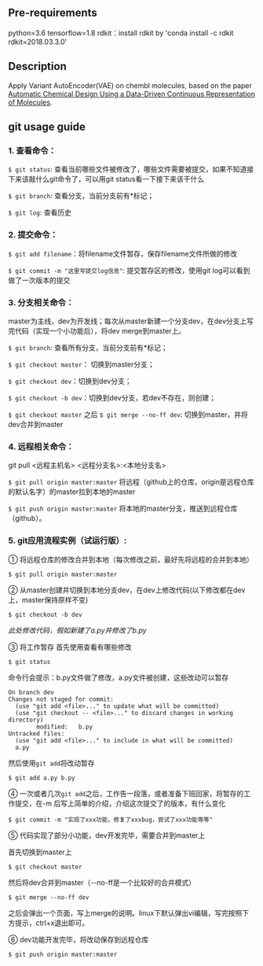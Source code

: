 ## Pre-requirements
python=3.6
tensorflow=1.8
rdkit：install rdkit by 'conda install -c rdkit rdkit=2018.03.3.0' 

## Description
Apply Variant AutoEncoder(VAE) on chembl molecules, based on the paper [Automatic Chemical Design Using a Data-Driven Continuous Representation of Molecules](https://arxiv.org/pdf/1610.02415.pdf).

## git usage guide

### 1. 查看命令：
`$ git status`: 查看当前哪些文件被修改了，哪些文件需要被提交，如果不知道接下来该敲什么git命令了，可以用git status看一下接下来该干什么

`$ git branch`: 查看分支，当前分支前有*标记；

`$ git log`: 查看历史

### 2. 提交命令：
`$ git add filename`：将filename文件暂存，保存filename文件所做的修改

`$ git commit -m "这里写提交log信息"`: 提交暂存区的修改，使用git log可以看到做了一次版本的提交

### 3. 分支相关命令：
master为主线，dev为开发线；每次从master新建一个分支dev，在dev分支上写完代码（实现一个小功能后），将dev merge到master上。

`$ git branch`: 查看所有分支，当前分支前有*标记；

`$ git checkout master`： 切换到master分支；

`$ git checkout dev`：切换到dev分支；

`$ git checkout -b dev`：切换到dev分支，若dev不存在，则创建；

`$ git checkout master` 之后 `$ git merge --no-ff dev`: 切换到master，并将dev合并到master

### 4. 远程相关命令：
git pull <远程主机名> <远程分支名>:<本地分支名>

`$ git pull origin master:master` 将远程（github上的仓库，origin是远程仓库的默认名字）的master拉到本地的master

`$ git push origin master:master` 将本地的master分支，推送到远程仓库（github）。
 
### 5. git应用流程实例（试运行版）:
① 将远程仓库的修改合并到本地（每次修改之前，最好先将远程的合并到本地）

`$ git pull origin master:master`

② 从master创建并切换到本地分支dev，在dev上修改代码(以下修改都在dev上，master保持原样不变)

`$ git checkout -b dev`

*此处修改代码，假如新建了a.py并修改了b.py*

③ 将工作暂存
首先使用查看有哪些修改

`$ git status`

命令行会提示：b.py文件做了修改，a.py文件被创建，这些改动可以暂存

```shell
On branch dev
Changes not staged for commit:
  (use "git add <file>..." to update what will be committed)
  (use "git checkout -- <file>..." to discard changes in working directory)
        modified:   b.py
Untracked files:
  (use "git add <file>..." to include in what will be committed)
  a.py
```

然后使用`git add`将改动暂存

`$ git add a.py b.py`

④ 一次或者几次`git add`之后，工作告一段落，或者准备下班回家，将暂存的工作提交，在-m 后写上简单的介绍，介绍这次提交了的版本，有什么变化

`$ git commit -m "实现了xxx功能，修复了xxxbug，尝试了xxx功能等等"` 

⑤ 代码实现了部分小功能，dev开发完毕，需要合并到master上

首先切换到master上

`$ git checkout master`

然后将dev合并到master（--no-ff是一个比较好的合并模式）

`$ git merge --no-ff dev`

之后会弹出一个页面，写上merge的说明。linux下默认弹出vi编辑，写完按照下方提示，ctrl+x退出即可。

⑥ dev功能开发完毕，将改动保存到远程仓库

`$ git push origin master:master`
